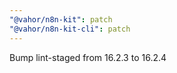 ```yaml
---
"@vahor/n8n-kit": patch
"@vahor/n8n-kit-cli": patch
---
```


Bump lint-staged from 16.2.3 to 16.2.4
